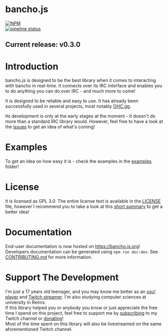 # bancho.js

[![NPM](https://nodei.co/npm/bancho.js.png?compact=true)](https://nodei.co/npm/bancho.js/)  
[![pipeline status](https://git.cartooncraft.fr/ThePooN/bancho.js/badges/master/pipeline.svg)](https://git.cartooncraft.fr/ThePooN/bancho.js/commits/master)

## Current release: v0.3.0

# Introduction

bancho.js is designed to be the best library when it comes to interacting with bancho in real-time. It connects over its IRC interface and enables you to do anything you can do over IRC - and much more to come!

It is designed to be reliable and easy to use. It has already been successfully used in several projects, most notably [OHC.gg](https://ohc.gg).

Its development is only at the early stages at the moment - it doesn't do more than a standard IRC library would. However, feel free to have a look at the [issues](https://git.cartooncraft.fr/ThePooN/bancho.js/issues) to get an idea of what's coming!

# Examples

To get an idea on how easy it is - check the examples in the [examples](examples/) folder!

# License

It is licensed as GPL 3.0. The entire license text is available in the [LICENSE](/LICENSE) file, however I recommend you to take a look at this [short summary](https://choosealicense.com/licenses/gpl-3.0/) to get a better idea!

# Documentation

End-user documentation is now hosted on https://bancho.js.org!  
Developers documentation can be generated using `npm run doc:dev`. See [CONTRIBUTING.md](CONTRIBUTING.md) for more information.

# Support The Development

I'm just a 17 years old teenager, and you may know me better as an [osu! player](https://osu.ppy.sh/u/ThePooN) and [Twitch streamer](https://twitch.tv/ThePooN02). I'm also studying computer sciences at university in Reims.  
If this library helped you or anybody you know or just appreciate the free time I spend on this project, feel free to support me by [subscribing](https://twitch.tv/ThePooN02/subscribe) to my Twitch channel or [donating](https://streamlabs.com/ThePooN02)!  
Most of the time spent on this library will also be livestreamed on the same aforementioned Twitch channel.
